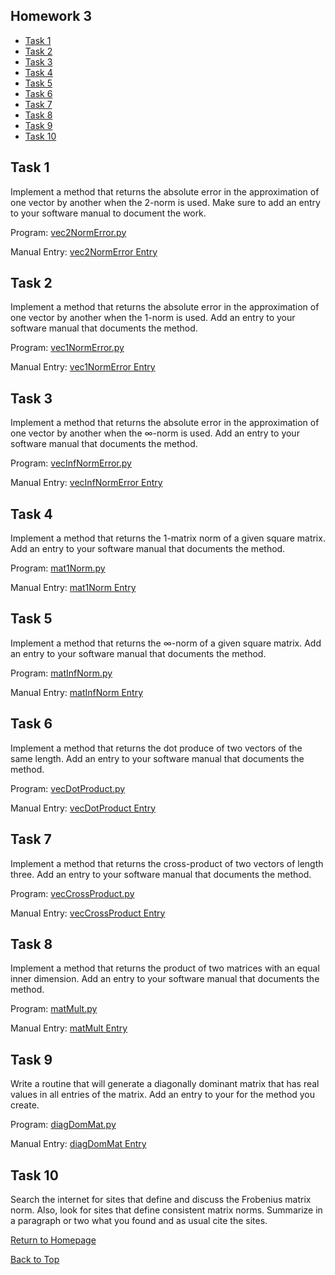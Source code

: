 ## Homework 3

- [Task 1](#task-1)
- [Task 2](#task-2)
- [Task 3](#task-3)
- [Task 4](#task-4)
- [Task 5](#task-5)
- [Task 6](#task-6)
- [Task 7](#task-7)
- [Task 8](#task-8)
- [Task 9](#task-9)
- [Task 10](#task-10)

## Task 1

 Implement a method that returns the absolute error in the approximation of one vector by another when the 2-norm is used. 
 Make sure to add an entry to your software manual to document the work.
 
 Program: [vec2NormError.py](routines/vec2NormError.py)

Manual Entry: [vec2NormError Entry](manual/vec2NormError.md)

## Task 2

 Implement a method that returns the absolute error in the approximation of one vector by another when the 1-norm is used. 
 Add an entry to your software manual that documents the method.
 
 Program: [vec1NormError.py](routines/vec1NormError.py)

Manual Entry: [vec1NormError Entry](manual/vec1NormError.md)
 

## Task 3

Implement a method that returns the absolute error in the approximation of one vector by another when the ∞-norm is used. 
Add an entry to your software manual that documents the method.

Program: [vecInfNormError.py](routines/vecInfNormError.py)

Manual Entry: [vecInfNormError Entry](manual/vecInfNormError.md)


## Task 4

Implement a method that returns the 1-matrix norm of a given square matrix. 
Add an entry to your software manual that documents the method.

Program: [mat1Norm.py](routines/mat1Norm.py)

Manual Entry: [mat1Norm Entry](manual/mat1Norm.md)


## Task 5

 Implement a method that returns the ∞-norm of a given square matrix. Add an entry to your software manual that documents the method.
 
 Program: [matInfNorm.py](routines/matInfNorm.py)

Manual Entry: [matInfNorm Entry](manual/matInfNorm.md)
 

## Task 6

 Implement a method that returns the dot produce of two vectors of the same length. 
 Add an entry to your software manual that documents the method.
 
 Program: [vecDotProduct.py](routines/vecDotProduct.py)

Manual Entry: [vecDotProduct Entry](manual/vecDotProduct.md)
 


## Task 7

Implement a method that returns the cross-product of two vectors of length three. 
Add an entry to your software manual that documents the method.

Program: [vecCrossProduct.py](routines/vecCrossProduct.py)

Manual Entry: [vecCrossProduct Entry](manual/vecCrossProduct.md)


## Task 8

 Implement a method that returns the product of two matrices with an equal inner dimension. 
 Add an entry to your software manual that documents the method.
 
 Program: [matMult.py](routines/matMult.py)

Manual Entry: [matMult Entry](manual/matMult.md)


## Task 9

Write a routine that will generate a diagonally dominant matrix that has real values in all entries of the matrix. 
Add an entry to your for the method you create.

Program: [diagDomMat.py](routines/diagDomMat.py)

Manual Entry: [diagDomMat Entry](manual/diagDomMat.md)



## Task 10

Search the internet for sites that define and discuss the Frobenius matrix norm. 
Also, look for sites that define consistent matrix norms. Summarize in a paragraph or two what you found and as usual cite the sites.


[Return to Homepage](https://kjerfire.github.io/math5610/) 

[Back to Top](#homework-1)
